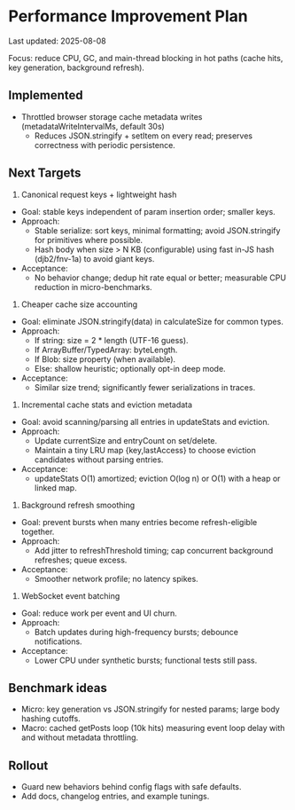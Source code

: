 # Performance Improvement Plan

Last updated: 2025-08-08

Focus: reduce CPU, GC, and main-thread blocking in hot paths (cache hits, key generation, background refresh).

## Implemented

- Throttled browser storage cache metadata writes (metadataWriteIntervalMs, default 30s)
  - Reduces JSON.stringify + setItem on every read; preserves correctness with periodic persistence.

## Next Targets

1. Canonical request keys + lightweight hash

- Goal: stable keys independent of param insertion order; smaller keys.
- Approach:
  - Stable serialize: sort keys, minimal formatting; avoid JSON.stringify for primitives where possible.
  - Hash body when size > N KB (configurable) using fast in-JS hash (djb2/fnv-1a) to avoid giant keys.
- Acceptance:
  - No behavior change; dedup hit rate equal or better; measurable CPU reduction in micro-benchmarks.

1. Cheaper cache size accounting

- Goal: eliminate JSON.stringify(data) in calculateSize for common types.
- Approach:
  - If string: size = 2 * length (UTF-16 guess).
  - If ArrayBuffer/TypedArray: byteLength.
  - If Blob: size property (when available).
  - Else: shallow heuristic; optionally opt-in deep mode.
- Acceptance:
  - Similar size trend; significantly fewer serializations in traces.

1. Incremental cache stats and eviction metadata

- Goal: avoid scanning/parsing all entries in updateStats and eviction.
- Approach:
  - Update currentSize and entryCount on set/delete.
  - Maintain a tiny LRU map {key,lastAccess} to choose eviction candidates without parsing entries.
- Acceptance:
  - updateStats O(1) amortized; eviction O(log n) or O(1) with a heap or linked map.

1. Background refresh smoothing

- Goal: prevent bursts when many entries become refresh-eligible together.
- Approach:
  - Add jitter to refreshThreshold timing; cap concurrent background refreshes; queue excess.
- Acceptance:
  - Smoother network profile; no latency spikes.

1. WebSocket event batching

- Goal: reduce work per event and UI churn.
- Approach:
  - Batch updates during high-frequency bursts; debounce notifications.
- Acceptance:
  - Lower CPU under synthetic bursts; functional tests still pass.

## Benchmark ideas

- Micro: key generation vs JSON.stringify for nested params; large body hashing cutoffs.
- Macro: cached getPosts loop (10k hits) measuring event loop delay with and without metadata throttling.

## Rollout

- Guard new behaviors behind config flags with safe defaults.
- Add docs, changelog entries, and example tunings.
